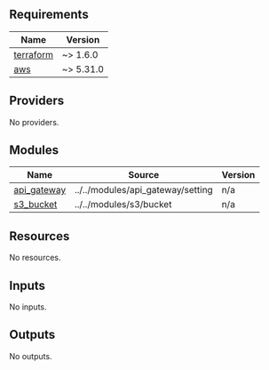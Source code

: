 <!-- BEGIN_TF_DOCS -->
## Requirements

| Name | Version |
|------|---------|
| <a name="requirement_terraform"></a> [terraform](#requirement\_terraform) | ~> 1.6.0 |
| <a name="requirement_aws"></a> [aws](#requirement\_aws) | ~> 5.31.0 |

## Providers

No providers.

## Modules

| Name | Source | Version |
|------|--------|---------|
| <a name="module_api_gateway"></a> [api\_gateway](#module\_api\_gateway) | ../../modules/api_gateway/setting | n/a |
| <a name="module_s3_bucket"></a> [s3\_bucket](#module\_s3\_bucket) | ../../modules/s3/bucket | n/a |

## Resources

No resources.

## Inputs

No inputs.

## Outputs

No outputs.
<!-- END_TF_DOCS -->